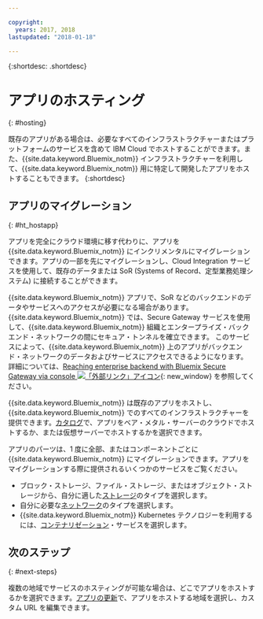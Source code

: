 ```yaml
---

copyright:
  years: 2017, 2018
lastupdated: "2018-01-18"

---
```


{:shortdesc: .shortdesc}

# アプリのホスティング
{: #hosting}

既存のアプリがある場合は、必要なすべてのインフラストラクチャーまたはプラットフォームのサービスを含めて IBM Cloud でホストすることができます。また、{{site.data.keyword.Bluemix_notm}} インフラストラクチャーを利用して、{{site.data.keyword.Bluemix_notm}} 用に特定して開発したアプリをホストすることもできます。
{:shortdesc}

## アプリのマイグレーション
{: #ht_hostapp}

アプリを完全にクラウド環境に移す代わりに、アプリを {{site.data.keyword.Bluemix_notm}} にインクリメンタルにマイグレーションできます。アプリの一部を先にマイグレーションし、Cloud Integration サービスを使用して、既存のデータまたは SoR (Systems of Record、定型業務処理システム) に接続することができます。

{{site.data.keyword.Bluemix_notm}} アプリで、SoR などのバックエンドのデータやサービスへのアクセスが必要になる場合があります。{{site.data.keyword.Bluemix_notm}} では、Secure Gateway サービスを使用して、{{site.data.keyword.Bluemix_notm}} 組織とエンタープライズ・バックエンド・ネットワークの間にセキュア・トンネルを確立できます。 このサービスによって、{{site.data.keyword.Bluemix_notm}} 上のアプリがバックエンド・ネットワークのデータおよびサービスにアクセスできるようになります。 詳細については、[Reaching enterprise backend with Bluemix Secure Gateway via console ![「外部リンク」アイコン](../icons/launch-glyph.svg)](https://developer.ibm.com/bluemix/2015/04/01/reaching-enterprise-backend-bluemix-secure-gateway/){: new_window} を参照してください。

{{site.data.keyword.Bluemix_notm}} は既存のアプリをホストし、{{site.data.keyword.Bluemix_notm}} でのすべてのインフラストラクチャーを提供できます。[カタログ](https://console.bluemix.net/catalog/?taxonomyNavigation=apps)で、アプリをベア・メタル・サーバーのクラウドでホストするか、または仮想サーバーでホストするかを選択できます。

アプリのパーツは、1 度に全部、またはコンポーネントごとに {{site.data.keyword.Bluemix_notm}} にマイグレーションできます。アプリをマイグレーションする際に提供されるいくつかのサービスをご覧ください。

* ブロック・ストレージ、ファイル・ストレージ、またはオブジェクト・ストレージから、自分に適した[ストレージ](https://console.bluemix.net/catalog/?taxonomyNavigation=apps&category=slstorage)のタイプを選択します。
* 自分に必要な[ネットワーク](https://console.bluemix.net/catalog/?taxonomyNavigation=apps&category=slnetwork)のタイプを選択します。
* {{site.data.keyword.Bluemix_notm}} Kubernetes テクノロジーを利用するには、[コンテナリゼーション](https://console.bluemix.net/catalog/?taxonomyNavigation=apps&category=containers)・サービスを選択します。

## 次のステップ
{: #next-steps}

複数の地域でサービスのホスティングが可能な場合は、どこでアプリをホストするかを選択できます。[アプリの更新](updapps.html)で、アプリをホストする地域を選択し、カスタム URL を編集できます。
